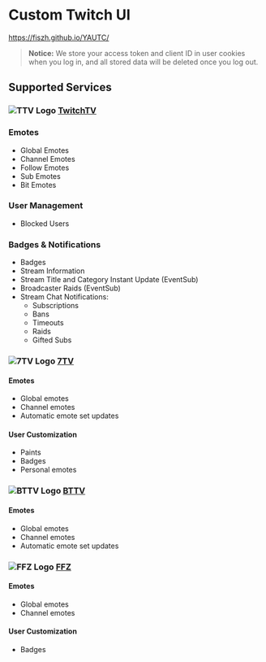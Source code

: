 # Custom Twitch UI

https://fiszh.github.io/YAUTC/

> **Notice:** We store your access token and client ID in user cookies when you log in, and all stored data will be deleted once you log out.

## Supported Services

### ![TTV Logo](https://femboy.beauty/JkODO) [TwitchTV](https://www.twitch.tv/)

### Emotes
- Global Emotes
- Channel Emotes
- Follow Emotes
- Sub Emotes
- Bit Emotes

### User Management
- Blocked Users

### Badges & Notifications
- Badges
- Stream Information
- Stream Title and Category Instant Update (EventSub)
- Broadcaster Raids (EventSub)
- Stream Chat Notifications:
  - Subscriptions
  - Bans
  - Timeouts
  - Raids
  - Gifted Subs

### ![7TV Logo](https://7tv.app/favicon.ico) [7TV](https://7tv.app/)

#### Emotes
- Global emotes
- Channel emotes
- Automatic emote set updates

#### User Customization
- Paints
- Badges
- Personal emotes

### ![BTTV Logo](https://betterttv.com/favicon.png) [BTTV](https://betterttv.com/)

#### Emotes
- Global emotes
- Channel emotes
- Automatic emote set updates

### ![FFZ Logo](https://www.frankerfacez.com/static/images/favicon-32.png) [FFZ](https://www.frankerfacez.com/)

#### Emotes
- Global emotes
- Channel emotes

#### User Customization
- Badges
